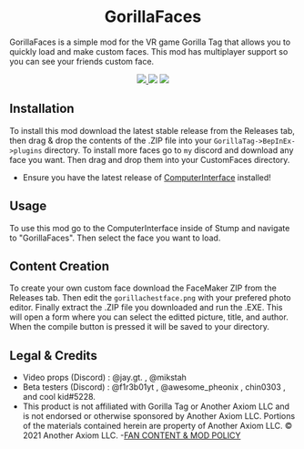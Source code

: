 <div align="center">
<h1>GorillaFaces</h1>
  <p align="left">GorillaFaces is a simple mod for the VR game Gorilla Tag that allows you to quickly load and make custom faces. This mod has multiplayer support so you can see your friends custom face.</p>
  <a href="https://discord.gg/rxSEV6PqJu">
    <img src="https://img.shields.io/badge/Discord-%237289DA.svg?logo=discord&logoColor=white">
  </a>
  <a href="https://github.com/CrafterBotOfficial/GorillaFaces/blob/main/LICENSE"><img src="https://img.shields.io/badge/license-MIT-%23373737"</img></a>
  <img src="https://img.shields.io/github/downloads/CrafterBotOfficial/GorillaFaces/total?label=Downloads">
</div>

## Installation
To install this mod download the latest stable release from the Releases tab, then drag & drop the contents of the .ZIP file into your ``GorillaTag->BepInEx->plugins`` directory. To install more faces go to ``my`` discord and download any face you want. Then drag and drop them into your CustomFaces directory.
* Ensure you have the latest release of [ComputerInterface](https://github.com/ToniMacaroni/ComputerInterface/releases) installed!

## Usage
To use this mod go to the ComputerInterface inside of Stump and navigate to "GorillaFaces". Then select the face you want to load.

## Content Creation
To create your own custom face download the FaceMaker ZIP from the Releases tab. Then edit the ``gorillachestface.png`` with your prefered photo editor. Finally extract the .ZIP file you downloaded and run the .EXE. This will open a form where you can select the editted picture, title, and author. When the compile button is pressed it will be saved to your directory.

## Legal & Credits
* Video props (Discord) : @jay.gt. , @mikstah
* Beta testers (Discord) : @f1r3b01yt , @awesome_pheonix , chin0303 , and cool kid#5228.
* This product is not affiliated with Gorilla Tag or Another Axiom LLC and is not endorsed or otherwise sponsored by Another Axiom LLC. Portions of the materials contained herein are property of Another Axiom LLC. © 2021 Another Axiom LLC.
-[FAN CONTENT & MOD POLICY](https://www.gorillatagvr.com/fan-content-mod-policy)
